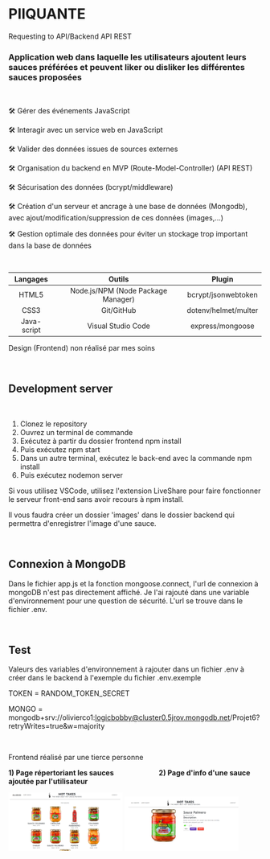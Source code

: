 # PIIQUANTE

Requesting to API/Backend API REST

### Application web dans laquelle les utilisateurs ajoutent leurs sauces préférées et peuvent liker ou disliker les différentes sauces proposées

 &nbsp; 

🛠️ Gérer des événements JavaScript

🛠️ Interagir avec un service web en JavaScript

🛠️ Valider des données issues de sources externes

🛠️ Organisation du backend en MVP (Route-Model-Controller) (API REST)

🛠️ Sécurisation des données (bcrypt/middleware)

🛠️ Création d'un serveur et ancrage à une base de données (Mongodb), avec ajout/modification/suppression de ces données (images,...)

🛠️ Gestion optimale des données pour éviter un stockage trop important dans la base de données


 &nbsp; 

| Langages | Outils | Plugin |
| :---: | :---: | :---: |
| HTML5 | Node.js/NPM (Node Package Manager) | bcrypt/jsonwebtoken |
| CSS3 | Git/GitHub | dotenv/helmet/multer |
| Java-script | Visual Studio Code | express/mongoose |

Design (Frontend) non réalisé par mes soins

 &nbsp; 

## Development server

 &nbsp; 

1. Clonez le repository
2. Ouvrez un terminal de commande
3. Exécutez à partir du dossier frontend npm install 
4. Puis exécutez npm start
5. Dans un autre terminal, exécutez le back-end avec la commande npm install 
6. Puis exécutez nodemon server

Si vous utilisez VSCode, utilisez l'extension LiveShare pour faire fonctionner le
serveur front-end sans avoir recours à npm install.


Il vous faudra créer un dossier 'images' dans le dossier backend qui permettra d'enregistrer l'image d'une sauce.

&nbsp; 

## Connexion à MongoDB

Dans le fichier app.js et la fonction mongoose.connect, l'url de connexion à mongoDB n'est pas directement affiché. Je l'ai rajouté dans une variable d'environnement pour une question de sécurité. L'url se trouve dans le fichier .env.

 &nbsp; 

## Test 
Valeurs des variables d'environnement à rajouter dans un fichier .env à créer dans le backend à l'exemple du fichier .env.exemple

TOKEN = RANDOM_TOKEN_SECRET

MONGO = mongodb+srv://olivierco1:logicbobby@cluster0.5jrov.mongodb.net/Projet6?retryWrites=true&w=majority


 &nbsp; 

Frontend réalisé par une tierce personne

__1) Page répertoriant les sauces  &nbsp;   &nbsp; &nbsp; &nbsp; &nbsp; &nbsp; &nbsp;   &nbsp;  &nbsp; &nbsp;  &nbsp; &nbsp;   &nbsp;   2) Page d'info d'une sauce ajoutée par l'utilisateur__


<img alt="Page répertoriant les sauces" width=45% src="AllSauces.png"></img> <img alt="Page d'info d'une sauce ajoutée par l'utilisateur" width=45% src="OneSauce.png"></img>
